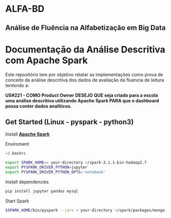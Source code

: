 
# ALFA-BD
## Análise de Fluência na Alfabetização em Big Data

# Documentação da Análise Descritiva com Apache Spark

Este repositório tem por objetivo relatar as implementações como prova de conceito da análise descritiva dos dados de avaliação da fluencia de leitura tentendo a:

 **US#221 - COMO Product Owner DESEJO QUE seja criado para a escola uma análise descritiva utilizando Apache Spark PARA que o dashboard possa conter dados analíticos.**

## Get Started (Linux - pyspark - python3)

Install [**Apache Spark**](http://spark.apache.org/downloads.html)

 Enviroment
```sh
~/.bashrc

export SPARK_HOME=< your-directory >/spark-3.1.1-bin-hadoop2.7
export PYSPARK_DRIVER_PYTHON=jupyter
export PYSPARK_DRIVER_PYTHON_OPTS='notebook'
```

Install dependencies
```sh
pip install jupyter pandas mysql
```

Start Spark
```sh
$SPARK_HOME/bin/pyspark --jars < your-directory >/spark/packages/mongo-spark-connector_2.12-3.0.1.jar,< your-directory >/spark/packages/bson-4.2.3.jar,< your-directory >/spark/packages/mongodb-driver-core-4.2.3.jar,< your-directory >/spark/packages/mongodb-driver-sync-4.2.3.jar
```
